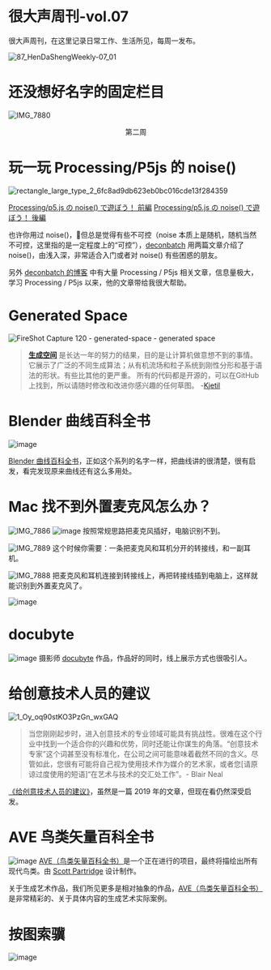 # 很大声周刊-vol.07
很大声周刊，在这里记录日常工作、生活所见，每周一发布。

![87_HenDaShengWeekly-07_01](https://user-images.githubusercontent.com/20842136/122564054-85d5d080-d077-11eb-94b3-4af79dfec5d8.png)

# 还没想好名字的固定栏目
![IMG_7880](https://user-images.githubusercontent.com/20842136/122505172-623a6800-d02e-11eb-9780-54900c5a30f4.jpeg)
<p align="center">第二周</p>

# 玩一玩 Processing/P5js 的 noise() 
![rectangle_large_type_2_6fc8ad9db623eb0bc016cde13f284359](https://user-images.githubusercontent.com/20842136/122492535-88550d80-d018-11eb-9212-5fe4c6c1176c.png)

[Processing/p5.js の noise() で遊ぼう！ 前編](https://note.com/deconbatch/n/ne0d44d86eade)
[Processing/p5.js の noise() で遊ぼう！ 後編](https://note.com/deconbatch/n/n210a9efb72f4)

也许你用过 noise()，但总是觉得有些不可控（noise 本质上是随机，随机当然不可控，这里指的是一定程度上的“可控”），[deconbatch](https://twitter.com/deconbatch) 用两篇文章介绍了 noise()，由浅入深，非常适合入门或者对 noise() 有些困惑的朋友。

另外 [deconbatch 的博客](https://note.com/deconbatch) 中有大量 Processing / P5js 相关文章，信息量极大，学习 Processing / P5js 以来，他的文章带给我很大帮助。

# Generated Space
![FireShot Capture 120 - generated-space - generated space](https://user-images.githubusercontent.com/20842136/122496291-1384d200-d01e-11eb-9fec-1b0934697f78.png)

> [**生成空间**](https://generated.space/about) 是长达一年的努力的结果，目的是让计算机做意想不到的事情。
>它展示了广泛的不同生成算法；从有机流场和粒子系统到刚性分形和基于语法的形状。有些比其他的更严重。
>所有的代码都是开源的，可以在GitHub上找到，所以请随时修改和改进你感兴趣的任何草图。 -[Kjetil](https://twitter.com/kgolid)

# Blender 曲线百科全书
![image](https://user-images.githubusercontent.com/20842136/122562742-fd0a6500-d075-11eb-990f-7eb16c27f6b3.png)

[Blender 曲线百科全书](https://www.youtube.com/playlist?list=PLSlMI4YOEdKcDxgQzWr9binSycHgKR2qt)，正如这个系列的名字一样，把曲线讲的很清楚，很有启发，看完发现原来曲线还有这么多用处。

# Mac 找不到外置麦克风怎么办？

![IMG_7886](https://user-images.githubusercontent.com/20842136/122566143-cc2c2f00-d079-11eb-9048-eb354e1dd072.jpeg)
![image](https://user-images.githubusercontent.com/20842136/122564546-10b6cb00-d078-11eb-8046-04a24e90aa28.png)
按照常规思路把麦克风插好，电脑识别不到。

![IMG_7889](https://user-images.githubusercontent.com/20842136/122566524-32b14d00-d07a-11eb-85d8-8b0aaf4d5e83.jpeg)
这个时候你需要：一条把麦克风和耳机分开的转接线，和一副耳机。

![IMG_7888](https://user-images.githubusercontent.com/20842136/122566604-4f4d8500-d07a-11eb-8917-1183b35f4850.jpeg)
把麦克风和耳机连接到转接线上，再把转接线插到电脑上，这样就能识别到外置麦克风了。

![image](https://user-images.githubusercontent.com/20842136/122565120-b23e1c80-d078-11eb-970d-9d72d6b26022.png)

# docubyte
![image](https://user-images.githubusercontent.com/20842136/122569317-35fa0800-d07d-11eb-93fa-a1b16f64254d.png)
摄影师 [docubyte](https://www.docubyte.com/) 作品，作品好的同时，线上展示方式也很吸引人。

# 给创意技术人员的建议
![1_Oy_oq90stKO3PzGn_wxGAQ](https://user-images.githubusercontent.com/20842136/122575087-f2a29800-d082-11eb-95c0-86f0c35538d5.jpg)
> 当您刚刚起步时，进入创意技术的专业领域可能具有挑战性。很难在这个行业中找到一个适合你的兴趣和优势，同时还能让你谋生的角落。“创意技术专家”这个词甚至没有标准化，在公司之间可能意味着截然不同的含义。尽管如此，您很有可能将自己视为使用技术作为媒介的艺术家，或者您[请原谅过度使用的短语]“在艺术与技术的交汇处工作”。- Blair Neal

[《给创意技术人员的建议》](https://laserpilot.medium.com/advice-for-creative-technologists-21f3f220b2)，虽然是一篇 2019 年的文章，但现在看仍然深受启发。

# AVE 鸟类矢量百科全书
![image](https://user-images.githubusercontent.com/20842136/122627755-23ff8000-d0e4-11eb-9363-d3989668cde0.png)
[AVE（鸟类矢量百科全书）](https://jevaart.com/artworkave.htm#ratites)是一个正在进行的项目，最终将描绘出所有现代鸟类。由 [Scott Partridge](https://www.instagram.com/scottpartridgeart/) 设计制作。

关于生成艺术作品，我们所见更多是相对抽象的作品，[AVE（鸟类矢量百科全书）](https://jevaart.com/artworkave.htm#ratites) 是非常精彩的、关于具体内容的生成艺术实际案例。

# 按图索骥
![image](https://user-images.githubusercontent.com/20842136/122495729-2519aa00-d01d-11eb-96ea-637cff57cce3.png)